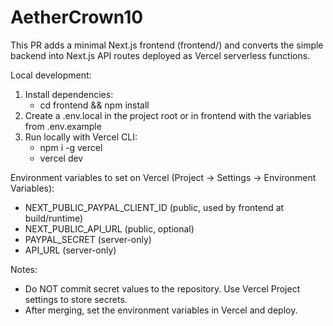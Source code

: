 # AetherCrown10

This PR adds a minimal Next.js frontend (frontend/) and converts the simple backend into Next.js API routes deployed as Vercel serverless functions.

Local development:
1. Install dependencies:
   - cd frontend && npm install
2. Create a .env.local in the project root or in frontend with the variables from .env.example
3. Run locally with Vercel CLI:
   - npm i -g vercel
   - vercel dev

Environment variables to set on Vercel (Project → Settings → Environment Variables):
- NEXT_PUBLIC_PAYPAL_CLIENT_ID (public, used by frontend at build/runtime)
- NEXT_PUBLIC_API_URL (public, optional)
- PAYPAL_SECRET (server-only)
- API_URL (server-only)

Notes:
- Do NOT commit secret values to the repository. Use Vercel Project settings to store secrets.
- After merging, set the environment variables in Vercel and deploy.